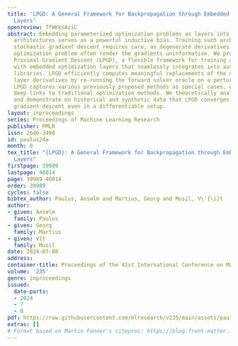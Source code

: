 ```yaml
---
title: 'LPGD: A General Framework for Backpropagation through Embedded Optimization
  Layers'
openreview: TfWKkSAziC
abstract: Embedding parameterized optimization problems as layers into machine learning
  architectures serves as a powerful inductive bias. Training such architectures with
  stochastic gradient descent requires care, as degenerate derivatives of the embedded
  optimization problem often render the gradients uninformative. We propose Lagrangian
  Proximal Gradient Descent (LPGD), a flexible framework for training architectures
  with embedded optimization layers that seamlessly integrates into automatic differentiation
  libraries. LPGD efficiently computes meaningful replacements of the degenerate optimization
  layer derivatives by re-running the forward solver oracle on a perturbed input.
  LPGD captures various previously proposed methods as special cases, while fostering
  deep links to traditional optimization methods. We theoretically analyze our method
  and demonstrate on historical and synthetic data that LPGD converges faster than
  gradient descent even in a differentiable setup.
layout: inproceedings
series: Proceedings of Machine Learning Research
publisher: PMLR
issn: 2640-3498
id: paulus24a
month: 0
tex_title: "{LPGD}: A General Framework for Backpropagation through Embedded Optimization
  Layers"
firstpage: 39989
lastpage: 40014
page: 39989-40014
order: 39989
cycles: false
bibtex_author: Paulus, Anselm and Martius, Georg and Musil, V\'{\i}t
author:
- given: Anselm
  family: Paulus
- given: Georg
  family: Martius
- given: Vı́t
  family: Musil
date: 2024-07-08
address:
container-title: Proceedings of the 41st International Conference on Machine Learning
volume: '235'
genre: inproceedings
issued:
  date-parts:
  - 2024
  - 7
  - 8
pdf: https://raw.githubusercontent.com/mlresearch/v235/main/assets/paulus24a/paulus24a.pdf
extras: []
# Format based on Martin Fenner's citeproc: https://blog.front-matter.io/posts/citeproc-yaml-for-bibliographies/
---
```

